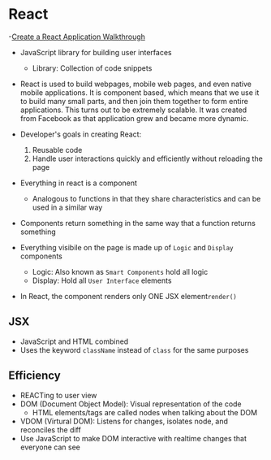 # React

-[Create a React Application Walkthrough](https://github.com/learn-academy-2022-charlie/Syllabus/blob/main/react/create-react-app.md)

- JavaScript library for building user interfaces
    - Library: Collection of code snippets
- React is used to build webpages, mobile web pages, and even native mobile applications. It is component based, which means that we use it to build many small parts, and then join them together to form entire applications. This turns out to be extremely scalable. It was created from Facebook as that application grew and became more dynamic.

- Developer's goals in creating React:
    1. Reusable code
    2. Handle user interactions quickly and efficiently without reloading the page

- Everything in react is a component
    - Analogous to functions in that they share characteristics and can be used in a similar way
- Components return something in the same way that a function returns something
- Everything visibile on the page is made up of `Logic` and `Display` components
    - Logic: Also known as `Smart Components` hold all logic
    - Display: Hold all `User Interface` elements
- In React, the component renders only ONE JSX element`render()` 

## JSX
- JavaScript and HTML combined
- Uses the keyword `className` instead of `class` for the same purposes


## Efficiency
- REACTing to user view
- DOM (Document Object Model): Visual representation of the code
    - HTML elements/tags are called nodes when talking about the DOM
- VDOM (Virtural DOM): Listens for changes, isolates node, and reconciles the diff
- Use JavaScript to make DOM interactive with realtime changes that everyone can see